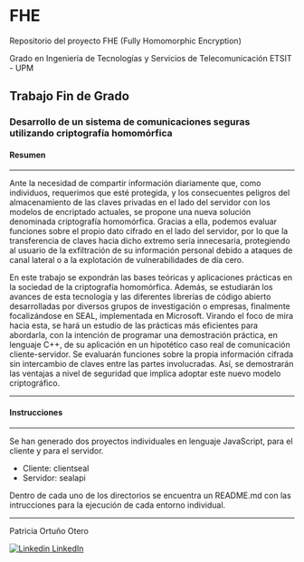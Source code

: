 
# FHE

Repositorio del proyecto FHE (Fully Homomorphic Encryption)

Grado en Ingeniería de Tecnologías y Servicios de Telecomunicación
ETSIT - UPM

## Trabajo Fin de Grado

### Desarrollo de un sistema de comunicaciones seguras utilizando criptografía homomórfica

#### Resumen
---
<p> 
  Ante la necesidad de compartir información diariamente que, como individuos, requerimos que esté protegida, y los consecuentes peligros del almacenamiento de las claves privadas en el lado del servidor con los modelos de encriptado actuales, se propone una nueva solución denominada criptografía homomórfica. Gracias a ella, podemos evaluar funciones sobre el propio dato cifrado en el lado del servidor, por lo que la transferencia de claves hacia dicho extremo sería innecesaria, protegiendo al usuario de la exfiltración de su información personal debido a ataques de canal lateral o a la explotación de vulnerabilidades de día cero.
</p>
<p>
  En este trabajo se expondrán las bases teóricas y aplicaciones prácticas en la sociedad de la criptografía homomórfica. Además, se estudiarán los avances de esta tecnología y las diferentes librerías de código abierto desarrolladas por diversos grupos de investigación o empresas, finalmente focalizándose en SEAL, implementada en Microsoft. Virando el foco de mira hacia esta, se hará un estudio de las prácticas más eficientes para abordarla, con la intención de programar una demostración práctica, en lenguaje C++, de su aplicación en un hipotético caso real de comunicación cliente-servidor. Se evaluarán funciones sobre la propia información cifrada sin intercambio de claves entre las partes involucradas. Así, se demostrarán las ventajas a nivel de seguridad que implica adoptar este nuevo modelo criptográfico.
</p>

---

#### Instrucciones
---

<p>Se han generado dos proyectos individuales en lenguaje JavaScript, para el cliente y para el servidor.</p>

- Cliente: clientseal
- Servidor: sealapi

<p>Dentro de cada uno de los directorios se encuentra un README.md con las intrucciones para la ejecución de cada entorno individual.</p>

---
 
 Patricia Ortuño Otero
 
 [![Linkedin](https://i.stack.imgur.com/gVE0j.png) LinkedIn](https://www.linkedin.com/in/patricia-ortu%C3%B1o-otero/)
